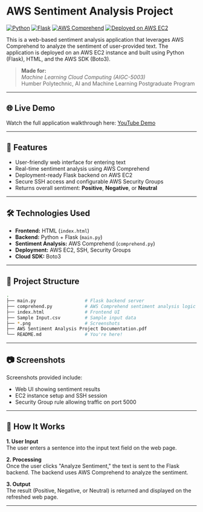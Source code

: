 # AWS Sentiment Analysis Project

[![Python](https://img.shields.io/badge/Python-3.8%2B-blue.svg)](https://www.python.org/)
[![Flask](https://img.shields.io/badge/Flask-2.0+-darkgreen)](https://flask.palletsprojects.com/)
[![AWS Comprehend](https://img.shields.io/badge/AWS-Comprehend-orange)](https://aws.amazon.com/comprehend/)
[![Deployed on AWS EC2](https://img.shields.io/badge/Deployed-AWS%20EC2-yellowgreen)](https://aws.amazon.com/ec2/)

This is a web-based sentiment analysis application that leverages AWS Comprehend to analyze the sentiment of user-provided text. The application is deployed on an AWS EC2 instance and built using Python (Flask), HTML, and the AWS SDK (Boto3).

> **Made for:**  
> *Machine Learning Cloud Computing (AIGC-5003)*  
> Humber Polytechnic, AI and Machine Learning Postgraduate Program

---

## 🌐 Live Demo

Watch the full application walkthrough here: [YouTube Demo](https://youtu.be/taQoIowwERg)

---

## 📌 Features

- User-friendly web interface for entering text  
- Real-time sentiment analysis using AWS Comprehend  
- Deployment-ready Flask backend on AWS EC2  
- Secure SSH access and configurable AWS Security Groups  
- Returns overall sentiment: **Positive**, **Negative**, or **Neutral**

---

## 🛠️ Technologies Used

- **Frontend:** HTML (`index.html`)  
- **Backend:** Python + Flask (`main.py`)  
- **Sentiment Analysis:** AWS Comprehend (`comprehend.py`)  
- **Deployment:** AWS EC2, SSH, Security Groups  
- **Cloud SDK:** Boto3

---

## 📂 Project Structure
```bash
.
├── main.py                  # Flask backend server
├── comprehend.py            # AWS Comprehend sentiment analysis logic
├── index.html               # Frontend UI
├── Sample Input.csv         # Sample input data
├── *.png                    # Screenshots
├── AWS Sentiment Analysis Project Documentation.pdf
└── README.md                # You're here!
```

---

## 📷 Screenshots
Screenshots provided include:
- Web UI showing sentiment results
- EC2 instance setup and SSH session
- Security Group rule allowing traffic on port 5000

---

## 🧠 How It Works

**1. User Input**  
The user enters a sentence into the input text field on the web page.

**2. Processing**  
Once the user clicks "Analyze Sentiment," the text is sent to the Flask backend. The backend uses AWS Comprehend to analyze the sentiment.

**3. Output**  
The result (Positive, Negative, or Neutral) is returned and displayed on the refreshed web page.

---


